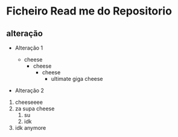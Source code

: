 # Ficheiro Read me do Repositorio
## alteração

- Alteração 1
     - cheese 
        - cheese
            - cheese
                - ultimate giga cheese

- Alteração 2 
1. cheeseeee
2. za supa cheese
    1. su
    2. idk
3. idk anymore


